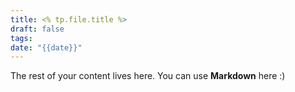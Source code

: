 ```yaml
---
title: <% tp.file.title %>
draft: false
tags: 
date: "{{date}}"
---
```

 
The rest of your content lives here. You can use **Markdown** here :)